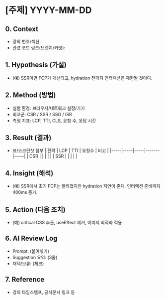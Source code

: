 # [주제] YYYY-MM-DD
## 0. Context
- 강의 번호/섹션:
- 관련 코드 링크(브랜치/커밋):

## 1. Hypothesis (가설)
- (예) SSR이면 FCP가 개선되고, hydration 전까지 인터랙션은 제한될 것이다.

## 2. Method (방법)
- 실험 환경: 브라우저/네트워크 설정/기기
- 비교군: CSR / SSR / SSG / ISR
- 측정 지표: LCP, TTI, CLS, 요청 수, 응답 시간

## 3. Result (결과)
- 표/스크린샷 첨부
| 전략 | LCP | TTI | 요청수 | 비고 |
|-----|-----|-----|-------|-----|
| CSR |     |     |       |     |
| SSR |     |     |       |     |

## 4. Insight (해석)
- (예) SSR에서 초기 FCP는 빨라졌지만 hydration 지연이 존재. 인터랙션 준비까지 400ms 증가.

## 5. Action (다음 조치)
- (예) critical CSS 추출, useEffect 제거, 이미지 최적화 적용

## 6. AI Review Log
- Prompt: (붙여넣기)
- Suggestion 요약: (3줄)
- 채택/보류: (체크)

## 7. Reference
- 강의 타임스탬프, 공식문서 링크 등
